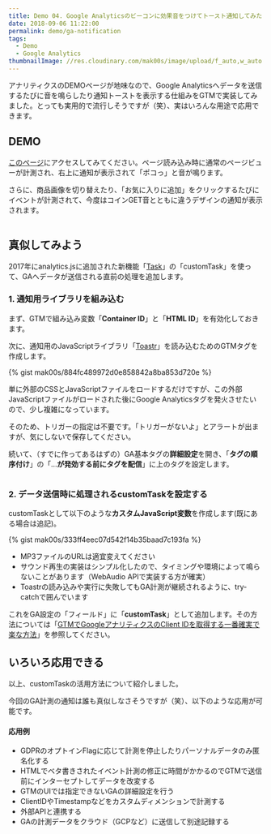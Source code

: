 ```yaml
---
title: Demo 04. Google Analyticsのビーコンに効果音をつけてトースト通知してみた
date: 2018-09-06 11:22:00
permalink: demo/ga-notification
tags:
  - Demo
  - Google Analytics
thumbnailImage: //res.cloudinary.com/mak00s/image/upload/f_auto,w_auto:200:800/v1536197564/demo-ga-notification.png
---
```


アナリティクスのDEMOページが地味なので、Google Analyticsへデータを送信するたびに音を鳴らしたり通知トーストを表示する仕組みをGTMで実装してみました。とっても実用的で流行しそうですが（笑）、実はいろんな用途で応用できます。
<!-- more -->

## DEMO

[このページ](https://store.concept-diagram.com/ec/html/products/detail/6)にアクセスしてみてください。ページ読み込み時に通常のページビューが計測され、右上に通知が表示されて「ポコっ」と音が鳴ります。

さらに、商品画像を切り替えたり、「お気に入りに追加」をクリックするたびにイベントが計測されて、今度はコインGET音とともに違うデザインの通知が表示されます。

<a href="https://store.concept-diagram.com/ec/html/products/detail/6"><img src="//res.cloudinary.com/mak00s/image/upload/f_auto,w_auto:200:800/v1536197564/demo-ga-notification.png" alt="" sizes="100vw" /></a>

## 真似してみよう

2017年にanalytics.jsに追加された新機能「[Task](https://developers.google.com/analytics/devguides/collection/analyticsjs/tasks)」の「customTask」を使って、GAへデータが送信される直前の処理を追加します。

### 1. 通知用ライブラリを組み込む

まず、GTMで組み込み変数「**Container ID**」と「**HTML ID**」を有効化しておきます。

次に、通知用のJavaScriptライブラリ「[Toastr](https://codeseven.github.io/toastr/)」を読み込むためのGTMタグを作成します。

{% gist mak00s/884fc489972d0e858842a8ba853d720e %}

単に外部のCSSとJavaScriptファイルをロードするだけですが、この外部JavaScriptファイルがロードされた後にGoogle Analyticsタグを発火させたいので、少し複雑になっています。

そのため、トリガーの指定は不要です。「トリガーがないよ」とアラートが出ますが、気にしないで保存してください。

続いて、（すでに作ってあるはずの）GA基本タグの**詳細設定**を開き、「**タグの順序付け**」の「...**が発効する前にタグを配信**」に上のタグを設定します。

<img src="//res.cloudinary.com/mak00s/image/upload/f_auto,w_auto:200:800/v1536197363/gtm-tag-sequence.png" alt="" sizes="100vw" />

### 2. データ送信時に処理されるcustomTaskを設定する

customTaskとして以下のような**カスタムJavaScript変数**を作成します(既にある場合は追記)。

{% gist mak00s/333ff4eec07d542f14b35baad7c193fa %}

- MP3ファイルのURLは適宜変えてください
- サウンド再生の実装はシンプル化したので、タイミングや環境によって鳴らないことがあります（WebAudio APIで実装する方が確実）
- Toastrの読み込みや実行に失敗してもGA計測が継続されるように、try-catchで囲んでいます

これをGA設定の「フィールド」に「**customTask**」として追加します。その方法については「[GTMでGoogleアナリティクスのClient IDを取得する一番確実で楽な方法](https://makoto-shimizu.com/news/how-to-measure-google-analytics-client-id-with-gtm-2017/)」を参照してください。

## いろいろ応用できる

以上、customTaskの活用方法について紹介しました。

今回のGA計測の通知は誰も真似しなさそうですが（笑）、以下のような応用が可能です。

#### 応用例
- GDPRのオプトインFlagに応じて計測を停止したりパーソナルデータのみ匿名化する
- HTMLでベタ書きされたイベント計測の修正に時間がかかるのでGTMで送信前にインターセプトしてデータを改変する
- GTMのUIでは指定できないGAの詳細設定を行う
- ClientIDやTimestampなどをカスタムディメンションで計測する
- 外部APIと連携する
- GAの計測データをクラウド（GCPなど）に送信して別途記録する